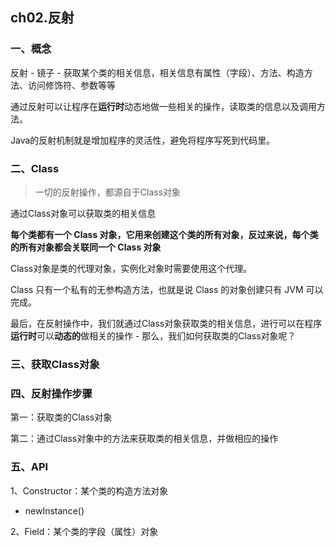 ## ch02.反射

### 一、概念

反射 - 镜子 - 获取某个类的相关信息，相关信息有属性（字段）、方法、构造方法、访问修饰符、参数等等

通过反射可以让程序在**运行时**动态地做一些相关的操作，读取类的信息以及调用方法。

Java的反射机制就是增加程序的灵活性，避免将程序写死到代码里。





### 二、Class

>一切的反射操作，都源自于Class对象

通过Class对象可以获取类的相关信息

**每个类都有一个 Class 对象，它用来创建这个类的所有对象，反过来说，每个类的所有对象都会关联同一个 Class 对象**



Class对象是类的代理对象，实例化对象时需要使用这个代理。



Class 只有一个私有的无参构造方法，也就是说 Class 的对象创建只有 JVM 可以完成。



最后，在反射操作中，我们就通过Class对象获取类的相关信息，进行可以在程序**运行时**可以**动态的**做相关的操作 - 那么，我们如何获取类的Class对象呢？



### 三、获取Class对象





### 四、反射操作步骤

第一：获取类的Class对象

第二：通过Class对象中的方法来获取类的相关信息，并做相应的操作



### 五、API

1、Constructor：某个类的构造方法对象

- newInstance()



2、Field：某个类的字段（属性）对象




















